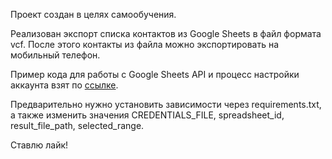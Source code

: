 Проект создан в целях самообучения.

Реализован экспорт списка контактов из Google Sheets в файл формата
vcf. После этого контакты из файла можно экспортировать на мобильный
телефон. 

Пример кода для работы с Google Sheets API и процесс настройки
аккаунта взят по [ссылке](https://www.youtube.com/watch?v=Bf8KHZtcxnA).

Предварительно нужно установить зависимости через requirements.txt, а
также изменить значения CREDENTIALS_FILE, spreadsheet_id,
result_file_path, selected_range.

Ставлю лайк!
